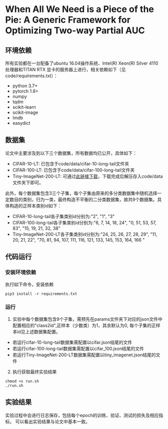 # When All We Need is a Piece of the Pie: A Generic Framework for Optimizing Two-way Partial AUC

## 环境依赖
所有实验都在一台配备了ubuntu 16.04操作系统、Intel(R) Xeon(R) Silver 4110 处理器和TITAN RTX 显卡的服务器上进行，相关依赖如下（见code/requirements.txt）：
- python 3.7+
- pytorch 1.8+
- numpy
- tqdm
- scikit-learn
- scikit-image
- lmdb
- easydict

## 数据集

论文中主要涉及到以下三个数据集，所有数据均已公开，具体如下：
- CIFAR-10-LT: 已包含于code/data/cifar-10-long-tail文件夹
- CIFAR-100-LT: 已包含于code/data/cifar-100-long-tail文件夹
- Tiny-ImageNet-200-LT: 可通过[此链接下载](https://drive.google.com/file/d/1WYoQrDIDK-E2aK8Rj_Vph_MBXIDjusHs/view)，下载完成后解压存入code/data文件夹下即可。

此外，每个数据集包含3三个子集，每个子集由原来的多分类数据集中随机选择一定数目的类别，归为一类，最终构造不平衡的二分类数据集，故共9个数据集。具体构造的正样本类别id如下：
- CIFAR-10-long-tail各子集类别id分别为:"2", "1", "3"
- CIFAR-100-long-tail各子集类别id分别为:"6, 7, 14, 18, 24", "0, 51, 53, 57, 83", "15, 19, 21, 32, 38"
- Tiny-ImageNet-200-LT各子集类别id分别为:"24, 25, 26, 27, 28, 29", "11, 20, 21, 22", "70, 81, 94, 107, 111, 116, 121, 133, 145, 153, 164, 166 "
## 代码运行

### 安装环境依赖

执行如下命令，安装依赖
```
pip3 install -r requirements.txt
```

### 运行
1. 实验中每个数据集包含9个子集，需预先在params文件夹下对应的json文件中配置相应的"class2id",正样本（少数类）为1，其余默认为0, 每个子集的正样本id见上述数据集配置。
- 若运行cifar-10-long-tail数据集需配置以cifar.json结尾的文件
- 若运行cifar-100-long-tail数据集需配置以cifar_100.json结尾的文件
- 若运行Tiny-ImageNet-200-LT数据集需配置以tiny_imagenet.json结尾的文件

2. 执行获取最终实验结果

```
chmod +x run.sh
./run.sh
```

## 实验结果

实验过程中会进行日志保存，包括每个epoch的训练、验证、测试的损失及相应指标。
可以看出实验结果与论文中基本一致。